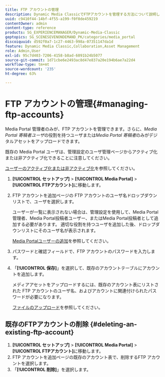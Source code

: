 ```yaml
---
title: FTP アカウントの管理
description: Dynamic Media ClassicでFTPアカウントを管理する方法について説明します。
uuid: c9410f44-14bf-4f55-a199-f0f0de459219
contentOwner: admin
content-type: reference
products: SG_EXPERIENCEMANAGER/Dynamic-Media-Classic
geptopics: SG_SCENESEVENONDEMAND_PK/categories/media_portal
discoiquuid: d592f0a7-1c27-4463-998a-07351147da1d
feature: Dynamic Media Classic,Collaboration,Asset Management
role: Admin,User
exl-id: 95c7d403-7206-4158-b8ad-6091b24b5077
source-git-commit: 1d71cbe6e2493ac8d47e837a20e194b6ae7a22d4
workflow-type: tm+mt
source-wordcount: '235'
ht-degree: 63%

---
```


# FTP アカウントの管理{#managing-ftp-accounts}

Media Portal 管理者のみが、FTP アカウントを管理できます。さらに、*Media Portal 寄稿者ユーザ*&#x200B;の役割を持つユーザまたは&#x200B;*Media Portal 寄稿者*&#x200B;のみがデジタルアセットをアップロードできます。

既存の Media Portal ユーザは、管理設定のユーザ管理ページからアクティブ化または非アクティブ化できることに注意してください。

[ユーザーのアクティブ化または非アクティブ化](administration-setup.md#activating_or_deactivating_users)を参照してください。

1. **[!UICONTROL セットアップ]** > **[!UICONTROL Media Portal]** > **[!UICONTROL FTPアカウント]**&#x200B;に移動します。
1. FTP アカウントを追加ページの FTP アカウントのユーザ名ドロップダウンリストで、ユーザを選択します。

   ユーザーが一覧に表示されない場合は、管理設定を使用して、Media Portal管理者、Media Portal投稿者ユーザー、またはMedia Portal投稿者として追加する必要があります。 適切な役割を持つユーザを追加した後、ドロップダウンリストにそのユーザ名が表示されます。

   [Media Portalユーザーの追加](adding-media-portal-users.md#adding_a_media_portal_user)を参照してください。

1. パスワードと確認フィールドで、FTP アカウントのパスワードを入力します。
1. 「**[!UICONTROL 保存]**」を選択して、既存のアカウントテーブルにアカウントを追加します。

   メディアアセットをアップロードするには、既存のアカウント表にリストされた FTP アカウントのユーザ名、およびアカウントに関連付けられたパスワードが必要になります。

   [ファイルのアップロード](uploading-files.md#uploading_files)を参照してください。

## 既存のFTPアカウントの削除 {#deleting-an-existing-ftp-account}

1. **[!UICONTROL セットアップ]** > **[!UICONTROL Media Portal]** > **[!UICONTROL FTPアカウント]**&#x200B;に移動します。
1. FTP アカウントを追加ページの既存のアカウント表で、削除するFTP アカウントを選択します。
1. 「**[!UICONTROL 削除]**」を選択します。
